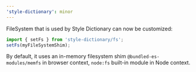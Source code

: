 ```yaml
---
'style-dictionary': minor
---
```


FileSystem that is used by Style Dictionary can now be customized:
  
```js
import { setFs } from 'style-dictionary/fs';
setFs(myFileSystemShim);
```

By default, it uses an in-memory filesystem shim `@bundled-es-modules/memfs` in browser context, `node:fs` built-in module in Node context.
